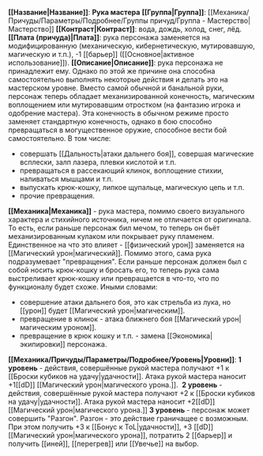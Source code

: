 **[[Название|Название]]**: **Рука мастера**
**[[Группа|Группа]]**: [[Механика/Причуды/Параметры/Подробнее/Группы причуд/Группа - Мастерство|Мастерство]] 
**[[Контраст|Контраст]]**: вода, дождь, холод, снег, лёд. 
**[[Плата (причуда)|Плата]]**: рука персонажа заменяется на модифицированную (механическую, кибернетическую, мутировавшую, магическую и т.п.), -1 [[барьер]] ([[Основное|активное использование]]).
**[[Описание|Описание]]**: рука персонажа не принадлежит ему. Однако по этой же причине она способна самостоятельно выполнять некоторые действия и делать это на мастерском уровне. Вместо самой обычной и банальной руки, персонаж теперь обладает механизированной конечность, магическим воплощением или мутировавшим отростком (на фантазию игрока и одобрение мастера). Эта конечность в обычном режиме просто заменяет стандартную конечность, однако в бою способно превращаться в могущественное оружие, способное вести бой самостоятельно. В том числе:
- совершать [[Дальность|атаки дальнего боя]], совершая магические всплески, залп лазера, плевки кислотой и т.п. 
- превращаться в рассекающий клинок, воплощение стихии, наливаться мышцами и т.п.
- выпускать крюк-кошку, липкое щупальце, магическую цепь и т.п.
- прочие превращения. 

**[[Механика|Механика]]** - рука мастера, помимо своего визуального характера и стихийного источника, ничем не отличается от оригинала. То есть, если раньше персонаж бил мечом, то теперь он бьёт механизированным кулаком или покрывает руку пламенем. Единственное на что это влияет - [[физический урон]] заменяется на [[Магический урон|магический]]. Помимо этого, сама рука подразумевает "превращения". Если раньше персонаж должен был с собой носить крюк-кошку и бросать его, то теперь рука сама выстреливает крюк-кошку или превращается в что-то, что по функционалу будет схоже. 
Иными словами:
- совершение атаки дальнего боя, это как стрельба из лука, но [[урон]] будет [[Магический урон|магическим]].
- превращение в клинок - атака ближнего боя [[Магический урон|магическим уроном]].
- превращение в крюк кошку и т.п. - замена [[Экономика|экипировки]] персонажа. 

**[[Механика/Причуды/Параметры/Подробнее/Уровень|Уровни]]**:
**1 уровень** - действия, совершённые рукой мастера получают +1 к [[Броски кубиков на удачу|удачности]]. Атака рукой мастера наносит +1[[dD]] [[Магический урон|магического урона.]]. 
**2 уровень** - действия, совершённые рукой мастера получают +2 к [[Броски кубиков на удачу|удачности]]. Атака рукой мастера наносит +2[[dD]] [[Магический урон|магического урона.]]
**3 уровень** - персонаж может совершить "Разгон". Разгон - это действие граничащее с возможным. При этом получить +3 к [[Бонус к ToL|удачности]], +3 [[dD]] [[Магический урон|магического урона]], потратить 2 [[барьер]] и получить [[иней]], [[перегрев]] или [[Увечье]] на выбор. 